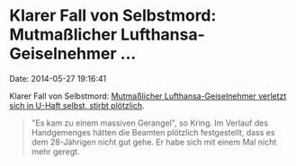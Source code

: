 Klarer Fall von Selbstmord: Mutmaßlicher Lufthansa-Geiselnehmer \...
====================================================================

Date: 2014-05-27 19:16:41

Klarer Fall von Selbstmord: [Mutmaßlicher Lufthansa-Geiselnehmer
verletzt sich in U-Haft selbst, stirbt
plötzlich](http://spiegel.de/article.do?id=971993).

> \"Es kam zu einem massiven Gerangel\", so Kring. Im Verlauf des
> Handgemenges hätten die Beamten plötzlich festgestellt, dass es dem
> 28-Jährigen nicht gut gehe. Er habe sich mit einem Mal nicht mehr
> geregt.
